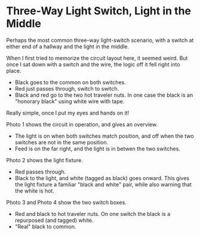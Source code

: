 # Three-Way Light Switch, Light in the Middle

Perhaps the most common three-way light-switch scenario, with a switch at either end of a hallway and the light in the middle.

When I first tried to memorize the circuit layout here, it seemed weird. But once I sat down with a switch and the wire, the logic off it fell right into place.
* Black goes to the common on both switches.
* Red just passes through, switch to switch.
* Black and red go to the two hot traveler nuts. In one case the black is an "honorary black" using white wire with tape.

Really simple, once I put my eyes and hands on it!

Photo 1 shows the circuit in operation, and gives an overview.
* The light is on when both switches match position, and off when the two switches are not in the same position.
* Feed is on the far right, and the light is in betwen the two switches.

Photo 2 shows the light fixture.
* Red passes through.
* Black to the light, and white (tagged as black) goes onward. This gives the light fixture a familiar "black and white" pair, while also warning that the white is hot.

Photo 3 and Photo 4 show the two switch boxes.
* Red and black to hot traveler nuts. On one switch the black is a repurposed (and tagged) white.
* "Real" black to common.
